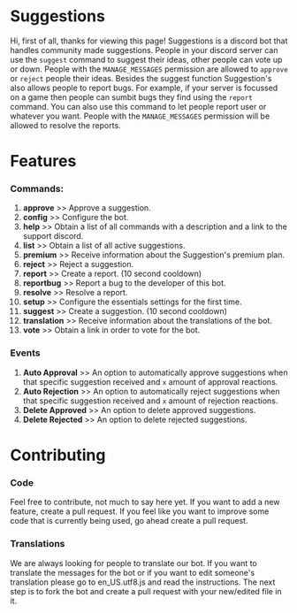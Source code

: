 # Suggestions
Hi, first of all, thanks for viewing this page! Suggestions is a discord bot that handles community made suggestions. People in your discord server can use the `suggest` command to suggest their ideas, other people can vote up or down. People with the `MANAGE_MESSAGES` permission are allowed to `approve` or `reject` people their ideas. Besides the suggest function Suggestion's also allows people to report bugs. For example, if your server is focussed on a game then people can sumbit bugs they find using the `report` command. You can also use this command to let people report user or whatever you want. People with the `MANAGE_MESSAGES` permission will be allowed to resolve the reports.

# Features
### Commands:
1. **approve** >> Approve a suggestion.
2. **config** >> Configure the bot.
3. **help** >> Obtain a list of all commands with a description and a link to the support discord.
5. **list** >> Obtain a list of all active suggestions.
6. **premium** >> Receive information about the Suggestion's premium plan.
7. **reject** >> Reject a suggestion.
8. **report** >> Create a report. (10 second cooldown)
9. **reportbug** >> Report a bug to the developer of this bot.
10. **resolve** >> Resolve a report.
11. **setup** >> Configure the essentials settings for the first time.
12. **suggest** >> Create a suggestion. (10 second cooldown)
13. **translation** >> Receive information about the translations of the bot.
14. **vote** >> Obtain a link in order to vote for the bot.

### Events
1. **Auto Approval** >> An option to automatically approve suggestions when that specific suggestion received and `x` amount of approval reactions.
2. **Auto Rejection** >> An option to automatically reject suggestions when that specific suggestion received and `x` amount of rejection reactions.
3. **Delete Approved** >> An option to delete approved suggestions.
4. **Delete Rejected** >> An option to delete rejected suggestions.

# Contributing
### Code
Feel free to contribute, not much to say here yet. If you want to add a new feature, create a pull request. If you feel like you want to improve some code that is currently being used, go ahead create a pull request.

### Translations
We are always looking for people to translate our bot. If you want to translate the messages for the bot or if you want to edit someone's translation please go to en_US.utf8.js and read the instructions. The next step is to fork the bot and create a pull request with your new/edited file in it.
